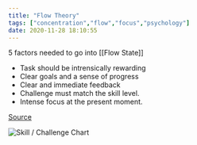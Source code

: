 ```yaml
---
title: "Flow Theory"
tags: ["concentration","flow","focus","psychology"]
date: 2020-11-28 18:10:55
---
```


5 factors needed to go into [[Flow State]]

- Task should be intrensically rewarding
- Clear goals and a sense of progress
- Clear and immediate feedback
- Challenge must match the skill level. 
- Intense focus at the present moment.

[Source](https://www.youtube.com/watch?v=iUsOCR1KKms)

![Skill / Challenge Chart](https://roshaundacade.files.wordpress.com/2017/01/challenge-skill-flow-chart.png)
